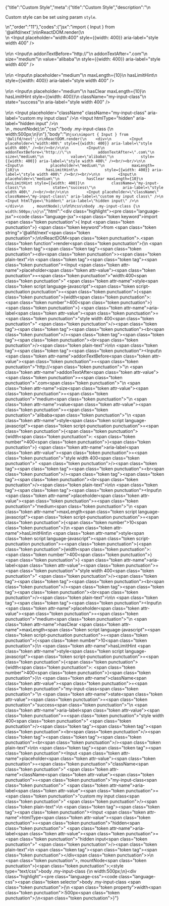 {"title":"Custom Style","meta":{"title":"Custom Style","description":"\n<p>Custom style can be set using  param <code>style</code>.</p>\n","order":"11"},"codes":{"jsx":"import { Input } from '@alifd/next';\n\nReactDOM.render(\n    <div>\n        <Input placeholder=\"width:400\" style={{width: 400}} aria-label=\"style width 400\" /><br/><br/>\n\n        <Input\n            addonTextBefore=\"http://\"\n            addonTextAfter=\".com\"\n            size=\"medium\"\n            value=\"alibaba\"\n            style={{width: 400}} aria-label=\"style width 400\" /><br/><br/>\n\n        <Input\n            placeholder=\"medium\"\n            maxLength={10}\n            hasLimitHint\n            style={{width: 400}} aria-label=\"style width 400\" /><br/><br/>\n\n        <Input\n            placeholder=\"medium\"\n            hasClear maxLength={10}\n            hasLimitHint style={{width: 400}}\n            className=\"my-input-class\"\n            state=\"success\"\n            aria-label=\"style width 400\" /><br/><br/>\n\n        <Input placeholder=\"className\" className=\"my-input-class\" aria-label=\"custom my input class\" />\n        <Input htmlType=\"hidden\" aria-label=\"hidden input\" />\n    </div>\n    , mountNode);\n","css":"body .my-input-class {\n    width:500px;\n}\n"},"body":"\n````jsx\nimport { Input } from '@alifd/next';\n\nReactDOM.render(\n    <div>\n        <Input placeholder=\"width:400\" style={{width: 400}} aria-label=\"style width 400\" /><br/><br/>\n\n        <Input\n            addonTextBefore=\"http://\"\n            addonTextAfter=\".com\"\n            size=\"medium\"\n            value=\"alibaba\"\n            style={{width: 400}} aria-label=\"style width 400\" /><br/><br/>\n\n        <Input\n            placeholder=\"medium\"\n            maxLength={10}\n            hasLimitHint\n            style={{width: 400}} aria-label=\"style width 400\" /><br/><br/>\n\n        <Input\n            placeholder=\"medium\"\n            hasClear maxLength={10}\n            hasLimitHint style={{width: 400}}\n            className=\"my-input-class\"\n            state=\"success\"\n            aria-label=\"style width 400\" /><br/><br/>\n\n        <Input placeholder=\"className\" className=\"my-input-class\" aria-label=\"custom my input class\" />\n        <Input htmlType=\"hidden\" aria-label=\"hidden input\" />\n    </div>\n    , mountNode);\n````\n\n````css\nbody .my-input-class {\n    width:500px;\n}\n````","html":"<script>(function(){\"use strict\";\n\nvar _next = require(\"@alifd/next\");\n\nReactDOM.render(React.createElement(\n    \"div\",\n    null,\n    React.createElement(_next.Input, { placeholder: \"width:400\", style: { width: 400 }, \"aria-label\": \"style width 400\" }),\n    React.createElement(\"br\", null),\n    React.createElement(\"br\", null),\n    React.createElement(_next.Input, {\n        addonTextBefore: \"http://\",\n        addonTextAfter: \".com\",\n        size: \"medium\",\n        value: \"alibaba\",\n        style: { width: 400 }, \"aria-label\": \"style width 400\" }),\n    React.createElement(\"br\", null),\n    React.createElement(\"br\", null),\n    React.createElement(_next.Input, {\n        placeholder: \"medium\",\n        maxLength: 10,\n        hasLimitHint: true,\n        style: { width: 400 }, \"aria-label\": \"style width 400\" }),\n    React.createElement(\"br\", null),\n    React.createElement(\"br\", null),\n    React.createElement(_next.Input, {\n        placeholder: \"medium\",\n        hasClear: true, maxLength: 10,\n        hasLimitHint: true, style: { width: 400 },\n        className: \"my-input-class\",\n        state: \"success\",\n        \"aria-label\": \"style width 400\" }),\n    React.createElement(\"br\", null),\n    React.createElement(\"br\", null),\n    React.createElement(_next.Input, { placeholder: \"className\", className: \"my-input-class\", \"aria-label\": \"custom my input class\" }),\n    React.createElement(_next.Input, { htmlType: \"hidden\", \"aria-label\": \"hidden input\" })\n), mountNode);})()</script><div class=\"highlight\"><pre class=\"language-jsx\"><code class=\"language-jsx\"><span class=\"token keyword\">import</span> <span class=\"token punctuation\">{</span> Input <span class=\"token punctuation\">}</span> <span class=\"token keyword\">from</span> <span class=\"token string\">'@alifd/next'</span><span class=\"token punctuation\">;</span>\n\nReactDOM<span class=\"token punctuation\">.</span><span class=\"token function\">render</span><span class=\"token punctuation\">(</span>\n    <span class=\"token tag\"><span class=\"token tag\"><span class=\"token punctuation\">&lt;</span>div</span><span class=\"token punctuation\">></span></span><span class=\"token plain-text\">\n        </span><span class=\"token tag\"><span class=\"token tag\"><span class=\"token punctuation\">&lt;</span>Input</span> <span class=\"token attr-name\">placeholder</span><span class=\"token attr-value\"><span class=\"token punctuation\">=</span><span class=\"token punctuation\">\"</span>width:400<span class=\"token punctuation\">\"</span></span> <span class=\"token attr-name\">style</span><span class=\"token script language-javascript\"><span class=\"token script-punctuation punctuation\">=</span><span class=\"token punctuation\">{</span><span class=\"token punctuation\">{</span>width<span class=\"token punctuation\">:</span> <span class=\"token number\">400</span><span class=\"token punctuation\">}</span><span class=\"token punctuation\">}</span></span> <span class=\"token attr-name\">aria-label</span><span class=\"token attr-value\"><span class=\"token punctuation\">=</span><span class=\"token punctuation\">\"</span>style width 400<span class=\"token punctuation\">\"</span></span> <span class=\"token punctuation\">/></span></span><span class=\"token tag\"><span class=\"token tag\"><span class=\"token punctuation\">&lt;</span>br</span><span class=\"token punctuation\">/></span></span><span class=\"token tag\"><span class=\"token tag\"><span class=\"token punctuation\">&lt;</span>br</span><span class=\"token punctuation\">/></span></span><span class=\"token plain-text\">\n\n        </span><span class=\"token tag\"><span class=\"token tag\"><span class=\"token punctuation\">&lt;</span>Input</span>\n            <span class=\"token attr-name\">addonTextBefore</span><span class=\"token attr-value\"><span class=\"token punctuation\">=</span><span class=\"token punctuation\">\"</span>http://<span class=\"token punctuation\">\"</span></span>\n            <span class=\"token attr-name\">addonTextAfter</span><span class=\"token attr-value\"><span class=\"token punctuation\">=</span><span class=\"token punctuation\">\"</span>.com<span class=\"token punctuation\">\"</span></span>\n            <span class=\"token attr-name\">size</span><span class=\"token attr-value\"><span class=\"token punctuation\">=</span><span class=\"token punctuation\">\"</span>medium<span class=\"token punctuation\">\"</span></span>\n            <span class=\"token attr-name\">value</span><span class=\"token attr-value\"><span class=\"token punctuation\">=</span><span class=\"token punctuation\">\"</span>alibaba<span class=\"token punctuation\">\"</span></span>\n            <span class=\"token attr-name\">style</span><span class=\"token script language-javascript\"><span class=\"token script-punctuation punctuation\">=</span><span class=\"token punctuation\">{</span><span class=\"token punctuation\">{</span>width<span class=\"token punctuation\">:</span> <span class=\"token number\">400</span><span class=\"token punctuation\">}</span><span class=\"token punctuation\">}</span></span> <span class=\"token attr-name\">aria-label</span><span class=\"token attr-value\"><span class=\"token punctuation\">=</span><span class=\"token punctuation\">\"</span>style width 400<span class=\"token punctuation\">\"</span></span> <span class=\"token punctuation\">/></span></span><span class=\"token tag\"><span class=\"token tag\"><span class=\"token punctuation\">&lt;</span>br</span><span class=\"token punctuation\">/></span></span><span class=\"token tag\"><span class=\"token tag\"><span class=\"token punctuation\">&lt;</span>br</span><span class=\"token punctuation\">/></span></span><span class=\"token plain-text\">\n\n        </span><span class=\"token tag\"><span class=\"token tag\"><span class=\"token punctuation\">&lt;</span>Input</span>\n            <span class=\"token attr-name\">placeholder</span><span class=\"token attr-value\"><span class=\"token punctuation\">=</span><span class=\"token punctuation\">\"</span>medium<span class=\"token punctuation\">\"</span></span>\n            <span class=\"token attr-name\">maxLength</span><span class=\"token script language-javascript\"><span class=\"token script-punctuation punctuation\">=</span><span class=\"token punctuation\">{</span><span class=\"token number\">10</span><span class=\"token punctuation\">}</span></span>\n            <span class=\"token attr-name\">hasLimitHint</span>\n            <span class=\"token attr-name\">style</span><span class=\"token script language-javascript\"><span class=\"token script-punctuation punctuation\">=</span><span class=\"token punctuation\">{</span><span class=\"token punctuation\">{</span>width<span class=\"token punctuation\">:</span> <span class=\"token number\">400</span><span class=\"token punctuation\">}</span><span class=\"token punctuation\">}</span></span> <span class=\"token attr-name\">aria-label</span><span class=\"token attr-value\"><span class=\"token punctuation\">=</span><span class=\"token punctuation\">\"</span>style width 400<span class=\"token punctuation\">\"</span></span> <span class=\"token punctuation\">/></span></span><span class=\"token tag\"><span class=\"token tag\"><span class=\"token punctuation\">&lt;</span>br</span><span class=\"token punctuation\">/></span></span><span class=\"token tag\"><span class=\"token tag\"><span class=\"token punctuation\">&lt;</span>br</span><span class=\"token punctuation\">/></span></span><span class=\"token plain-text\">\n\n        </span><span class=\"token tag\"><span class=\"token tag\"><span class=\"token punctuation\">&lt;</span>Input</span>\n            <span class=\"token attr-name\">placeholder</span><span class=\"token attr-value\"><span class=\"token punctuation\">=</span><span class=\"token punctuation\">\"</span>medium<span class=\"token punctuation\">\"</span></span>\n            <span class=\"token attr-name\">hasClear</span> <span class=\"token attr-name\">maxLength</span><span class=\"token script language-javascript\"><span class=\"token script-punctuation punctuation\">=</span><span class=\"token punctuation\">{</span><span class=\"token number\">10</span><span class=\"token punctuation\">}</span></span>\n            <span class=\"token attr-name\">hasLimitHint</span> <span class=\"token attr-name\">style</span><span class=\"token script language-javascript\"><span class=\"token script-punctuation punctuation\">=</span><span class=\"token punctuation\">{</span><span class=\"token punctuation\">{</span>width<span class=\"token punctuation\">:</span> <span class=\"token number\">400</span><span class=\"token punctuation\">}</span><span class=\"token punctuation\">}</span></span>\n            <span class=\"token attr-name\">className</span><span class=\"token attr-value\"><span class=\"token punctuation\">=</span><span class=\"token punctuation\">\"</span>my-input-class<span class=\"token punctuation\">\"</span></span>\n            <span class=\"token attr-name\">state</span><span class=\"token attr-value\"><span class=\"token punctuation\">=</span><span class=\"token punctuation\">\"</span>success<span class=\"token punctuation\">\"</span></span>\n            <span class=\"token attr-name\">aria-label</span><span class=\"token attr-value\"><span class=\"token punctuation\">=</span><span class=\"token punctuation\">\"</span>style width 400<span class=\"token punctuation\">\"</span></span> <span class=\"token punctuation\">/></span></span><span class=\"token tag\"><span class=\"token tag\"><span class=\"token punctuation\">&lt;</span>br</span><span class=\"token punctuation\">/></span></span><span class=\"token tag\"><span class=\"token tag\"><span class=\"token punctuation\">&lt;</span>br</span><span class=\"token punctuation\">/></span></span><span class=\"token plain-text\">\n\n        </span><span class=\"token tag\"><span class=\"token tag\"><span class=\"token punctuation\">&lt;</span>Input</span> <span class=\"token attr-name\">placeholder</span><span class=\"token attr-value\"><span class=\"token punctuation\">=</span><span class=\"token punctuation\">\"</span>className<span class=\"token punctuation\">\"</span></span> <span class=\"token attr-name\">className</span><span class=\"token attr-value\"><span class=\"token punctuation\">=</span><span class=\"token punctuation\">\"</span>my-input-class<span class=\"token punctuation\">\"</span></span> <span class=\"token attr-name\">aria-label</span><span class=\"token attr-value\"><span class=\"token punctuation\">=</span><span class=\"token punctuation\">\"</span>custom my input class<span class=\"token punctuation\">\"</span></span> <span class=\"token punctuation\">/></span></span><span class=\"token plain-text\">\n        </span><span class=\"token tag\"><span class=\"token tag\"><span class=\"token punctuation\">&lt;</span>Input</span> <span class=\"token attr-name\">htmlType</span><span class=\"token attr-value\"><span class=\"token punctuation\">=</span><span class=\"token punctuation\">\"</span>hidden<span class=\"token punctuation\">\"</span></span> <span class=\"token attr-name\">aria-label</span><span class=\"token attr-value\"><span class=\"token punctuation\">=</span><span class=\"token punctuation\">\"</span>hidden input<span class=\"token punctuation\">\"</span></span> <span class=\"token punctuation\">/></span></span><span class=\"token plain-text\">\n    </span><span class=\"token tag\"><span class=\"token tag\"><span class=\"token punctuation\">&lt;/</span>div</span><span class=\"token punctuation\">></span></span>\n    <span class=\"token punctuation\">,</span> mountNode<span class=\"token punctuation\">)</span><span class=\"token punctuation\">;</span></code></pre></div><style type=\"text/css\">body .my-input-class {\n    width:500px;\n}</style><div class=\"highlight\"><pre class=\"language-css\"><code class=\"language-css\"><span class=\"token selector\">body .my-input-class</span> <span class=\"token punctuation\">{</span>\n    <span class=\"token property\">width</span><span class=\"token punctuation\">:</span>500px<span class=\"token punctuation\">;</span>\n<span class=\"token punctuation\">}</span></code></pre></div>"}